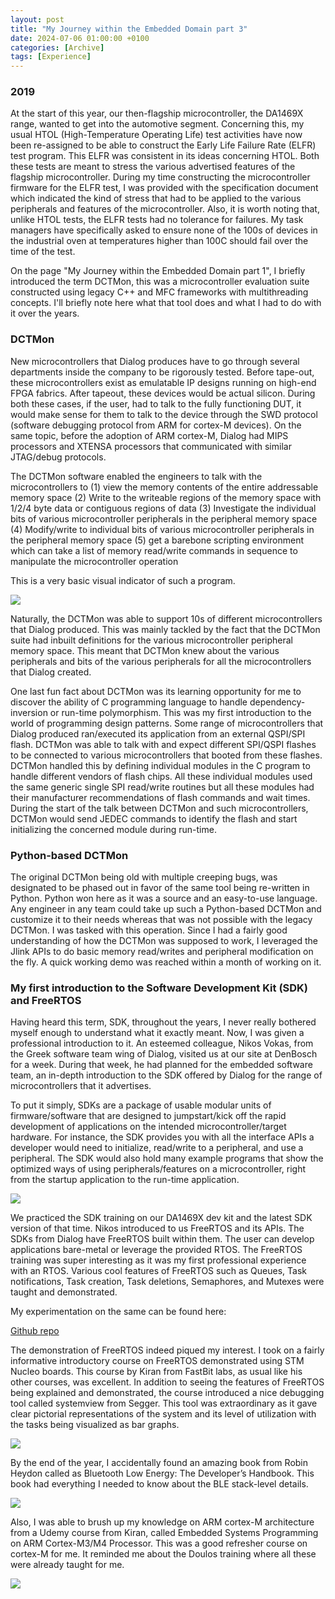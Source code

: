 ```yaml
---
layout: post
title: "My Journey within the Embedded Domain part 3"
date: 2024-07-06 01:00:00 +0100
categories: [Archive]
tags: [Experience]
---
```


### 2019

At the start of this year, our then-flagship microcontroller, the DA1469X range, wanted to get into the automotive segment. Concerning this, my usual HTOL (High-Temperature Operating Life) test activities have now been re-assigned to be able to construct the Early Life Failure Rate (ELFR) test program. This ELFR was consistent in its ideas concerning HTOL. Both these tests are meant to stress the various advertised features of the flagship microcontroller. During my time constructing the microcontroller firmware for the ELFR test, I was provided with the specification document which indicated the kind of stress that had to be applied to the various peripherals and features of the microcontroller. Also, it is worth noting that, unlike HTOL tests, the ELFR tests had no tolerance for failures. My task managers have specifically asked to ensure none of the 100s of devices in the industrial oven at temperatures higher than 100C should fail over the time of the test.

On the page "My Journey within the Embedded Domain part 1", I briefly introduced the term DCTMon, this was a microcontroller evaluation suite constructed using legacy C++ and MFC frameworks with multithreading concepts. I'll briefly note here what that tool does and what I had to do with it over the years. 

### DCTMon

New microcontrollers that Dialog produces have to go through several departments inside the company to be rigorously tested. Before tape-out, these microcontrollers exist as emulatable IP designs running on high-end FPGA fabrics. After tapeout, these devices would be actual silicon. During both these cases, if the user, had to talk to the fully functioning DUT, it would make sense for them to talk to the device through the SWD protocol (software debugging protocol from ARM for cortex-M devices). On the same topic, before the adoption of ARM cortex-M, Dialog had MIPS processors and XTENSA processors that communicated with similar JTAG/debug protocols.

The DCTMon software enabled the engineers to talk with the microcontrollers to (1) view the memory contents of the entire addressable memory space (2) Write to the writeable regions of the memory space with 1/2/4 byte data or contiguous regions of data (3) Investigate the individual bits of various microcontroller peripherals in the peripheral memory space (4) Modify/write to individual bits of various microcontroller peripherals in the peripheral memory space (5) get a barebone scripting environment which can take a list of memory read/write commands in sequence to manipulate the microcontroller operation

This is a very basic visual indicator of such a program.

![]({{site.data.navigation.Images[8][0]}}) 

Naturally, the DCTMon was able to support 10s of different microcontrollers that Dialog produced. This was mainly tackled by the fact that the DCTMon suite had inbuilt definitions for the various microcontroller peripheral memory space. This meant that DCTMon knew about the various peripherals and bits of the various peripherals for all the microcontrollers that Dialog created. 

One last fun fact about DCTMon was its learning opportunity for me to discover the ability of C programming language to handle dependency-inversion or run-time polymorphism. This was my first introduction to the world of programming design patterns. Some range of microcontrollers that Dialog produced ran/executed its application from an external QSPI/SPI flash. DCTMon was able to talk with and expect different SPI/QSPI flashes to be connected to various microcontrollers that booted from these flashes. DCTMon handled this by defining individual modules in the C program to handle different vendors of flash chips. All these individual modules used the same generic single SPI read/write routines but all these modules had their manufacturer recommendations of flash commands and wait times. During the start of the talk between DCTMon and such microcontrollers, DCTMon would send JEDEC commands to identify the flash and start initializing the concerned module during run-time.

### Python-based DCTMon

The original DCTMon being old with multiple creeping bugs, was designated to be phased out in favor of the same tool being re-written in Python. Python won here as it was a source and an easy-to-use language. Any engineer in any team could take up such a Python-based DCTMon and customize it to their needs whereas that was not possible with the legacy DCTMon. I was tasked with this operation. Since I had a fairly good understanding of how the DCTMon was supposed to work, I leveraged the Jlink APIs to do basic memory read/writes and peripheral modification on the fly. A quick working demo was reached within a month of working on it.

### My first introduction to the Software Development Kit (SDK) and FreeRTOS

Having heard this term, SDK, throughout the years, I never really bothered myself enough to understand what it exactly meant. Now, I was given a professional introduction to it. An esteemed colleague, Nikos Vokas, from the Greek software team wing of Dialog, visited us at our site at DenBosch for a week. During that week, he had planned for the embedded software team, an in-depth introduction to the SDK offered by Dialog for the range of microcontrollers that it advertises.

To put it simply, SDKs are a package of usable modular units of firmware/software that are designed to jumpstart/kick off the rapid development of applications on the intended microcontroller/target hardware. For instance, the SDK provides you with all the interface APIs a developer would need to initialize, read/write to a peripheral, and use a peripheral. The SDK would also hold many example programs that show the optimized ways of using peripherals/features on a microcontroller, right from the startup application to the run-time application.

![]({{site.data.navigation.Images[8][1]}}) 

We practiced the SDK training on our DA1469X dev kit and the latest SDK version of that time. Nikos introduced to us FreeRTOS and its APIs. The SDKs from Dialog have FreeRTOS built within them. The user can develop applications bare-metal or leverage the provided RTOS. The FreeRTOS training was super interesting as it was my first professional experience with an RTOS. Various cool features of FreeRTOS such as Queues, Task notifications, Task creation, Task deletions, Semaphores, and Mutexes were taught and demonstrated.

My experimentation on the same can be found here:

[Github repo]({{site.data.navigation.Links[8][0]}})

The demonstration of FreeRTOS indeed piqued my interest. I took on a fairly informative introductory course on FreeRTOS demonstrated using STM Nucleo boards. This course by Kiran from FastBit labs, as usual like his other courses, was excellent. In addition to seeing the features of FreeRTOS being explained and demonstrated, the course introduced a nice debugging tool called systemview from Segger. This tool was extraordinary as it gave clear pictorial representations of the system and its level of utilization with the tasks being visualized as bar graphs.

![]({{site.data.navigation.Images[8][2]}}) 

By the end of the year, I accidentally found an amazing book from Robin Heydon called as Bluetooth Low Energy: The Developer’s Handbook. This book had everything I needed to know about the BLE stack-level details. 

![]({{site.data.navigation.Images[8][3]}}) 

Also, I was able to brush up my knowledge on ARM cortex-M architecture from a Udemy course from Kiran, called Embedded Systems Programming on ARM Cortex-M3/M4 Processor. This was a good refresher course on cortex-M for me. It reminded me about the Doulos training where all these were already taught for me.

![]({{site.data.navigation.Images[8][4]}}) 

